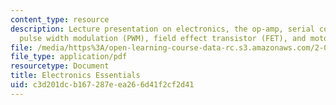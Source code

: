 ```yaml
---
content_type: resource
description: Lecture presentation on electronics, the op-amp, serial communications,
  pulse width modulation (PWM), field effect transistor (FET), and motors.
file: /media/https%3A/open-learning-course-data-rc.s3.amazonaws.com/2-017j-design-of-electromechanical-robotic-systems-fall-2009/c3d201dcb167287eea266d41f2cf2d41_MIT2_017JF09_electronics.pdf
file_type: application/pdf
resourcetype: Document
title: Electronics Essentials
uid: c3d201dc-b167-287e-ea26-6d41f2cf2d41
---
```

